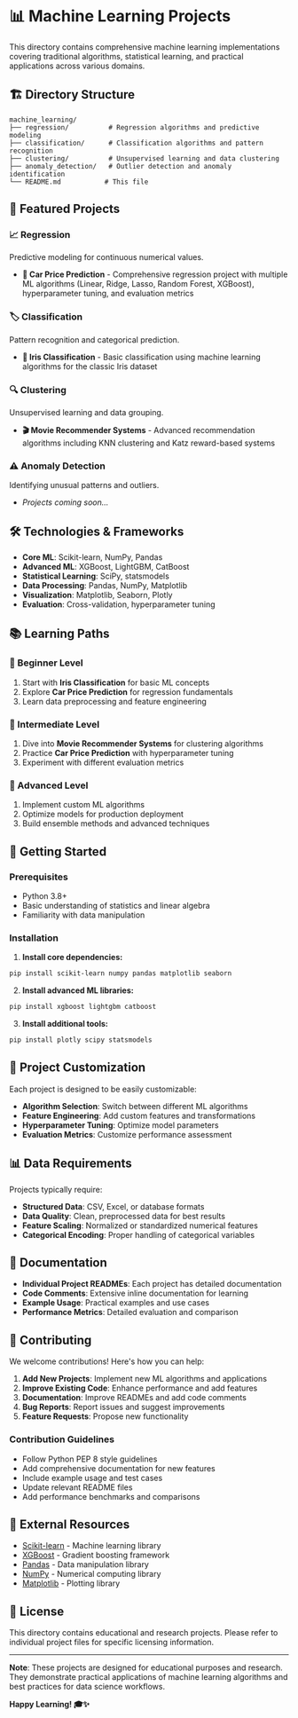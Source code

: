 # 📊 Machine Learning Projects

This directory contains comprehensive machine learning implementations covering traditional algorithms, statistical learning, and practical applications across various domains.

## 🏗️ Directory Structure

```
machine_learning/
├── regression/          # Regression algorithms and predictive modeling
├── classification/      # Classification algorithms and pattern recognition
├── clustering/          # Unsupervised learning and data clustering
├── anomaly_detection/   # Outlier detection and anomaly identification
└── README.md           # This file
```

## 🚀 Featured Projects

### 📈 Regression
Predictive modeling for continuous numerical values.

- **🚗 Car Price Prediction** - Comprehensive regression project with multiple ML algorithms (Linear, Ridge, Lasso, Random Forest, XGBoost), hyperparameter tuning, and evaluation metrics

### 🏷️ Classification
Pattern recognition and categorical prediction.

- **🌺 Iris Classification** - Basic classification using machine learning algorithms for the classic Iris dataset

### 🔍 Clustering
Unsupervised learning and data grouping.

- **🎬 Movie Recommender Systems** - Advanced recommendation algorithms including KNN clustering and Katz reward-based systems

### ⚠️ Anomaly Detection
Identifying unusual patterns and outliers.

- *Projects coming soon...*

## 🛠️ Technologies & Frameworks

- **Core ML**: Scikit-learn, NumPy, Pandas
- **Advanced ML**: XGBoost, LightGBM, CatBoost
- **Statistical Learning**: SciPy, statsmodels
- **Data Processing**: Pandas, NumPy, Matplotlib
- **Visualization**: Matplotlib, Seaborn, Plotly
- **Evaluation**: Cross-validation, hyperparameter tuning

## 📚 Learning Paths

### 🎯 Beginner Level
1. Start with **Iris Classification** for basic ML concepts
2. Explore **Car Price Prediction** for regression fundamentals
3. Learn data preprocessing and feature engineering

### 🔬 Intermediate Level
1. Dive into **Movie Recommender Systems** for clustering algorithms
2. Practice **Car Price Prediction** with hyperparameter tuning
3. Experiment with different evaluation metrics

### 🚀 Advanced Level
1. Implement custom ML algorithms
2. Optimize models for production deployment
3. Build ensemble methods and advanced techniques

## 🚀 Getting Started

### Prerequisites
- Python 3.8+
- Basic understanding of statistics and linear algebra
- Familiarity with data manipulation

### Installation

1. **Install core dependencies:**
```bash
pip install scikit-learn numpy pandas matplotlib seaborn
```

2. **Install advanced ML libraries:**
```bash
pip install xgboost lightgbm catboost
```

3. **Install additional tools:**
```bash
pip install plotly scipy statsmodels
```

## 🔧 Project Customization

Each project is designed to be easily customizable:

- **Algorithm Selection**: Switch between different ML algorithms
- **Feature Engineering**: Add custom features and transformations
- **Hyperparameter Tuning**: Optimize model parameters
- **Evaluation Metrics**: Customize performance assessment

## 📊 Data Requirements

Projects typically require:
- **Structured Data**: CSV, Excel, or database formats
- **Data Quality**: Clean, preprocessed data for best results
- **Feature Scaling**: Normalized or standardized numerical features
- **Categorical Encoding**: Proper handling of categorical variables

## 📖 Documentation

- **Individual Project READMEs**: Each project has detailed documentation
- **Code Comments**: Extensive inline documentation for learning
- **Example Usage**: Practical examples and use cases
- **Performance Metrics**: Detailed evaluation and comparison

## 🤝 Contributing

We welcome contributions! Here's how you can help:

1. **Add New Projects**: Implement new ML algorithms and applications
2. **Improve Existing Code**: Enhance performance and add features
3. **Documentation**: Improve READMEs and add code comments
4. **Bug Reports**: Report issues and suggest improvements
5. **Feature Requests**: Propose new functionality

### Contribution Guidelines
- Follow Python PEP 8 style guidelines
- Add comprehensive documentation for new features
- Include example usage and test cases
- Update relevant README files
- Add performance benchmarks and comparisons

## 🔗 External Resources

- [Scikit-learn](https://scikit-learn.org/) - Machine learning library
- [XGBoost](https://xgboost.readthedocs.io/) - Gradient boosting framework
- [Pandas](https://pandas.pydata.org/) - Data manipulation library
- [NumPy](https://numpy.org/) - Numerical computing library
- [Matplotlib](https://matplotlib.org/) - Plotting library

## 📄 License

This directory contains educational and research projects. Please refer to individual project files for specific licensing information.

---

**Note**: These projects are designed for educational purposes and research. They demonstrate practical applications of machine learning algorithms and best practices for data science workflows.

**Happy Learning! 🎓✨**
